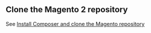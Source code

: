 <div markdown="1">

<h2 id="software-composer-clone">Clone the Magento 2 repository</h2>
See <a href="{{ page.baseurl }}install-gde/install/composer-clone.html">Install Composer and clone the Magento repository</a>